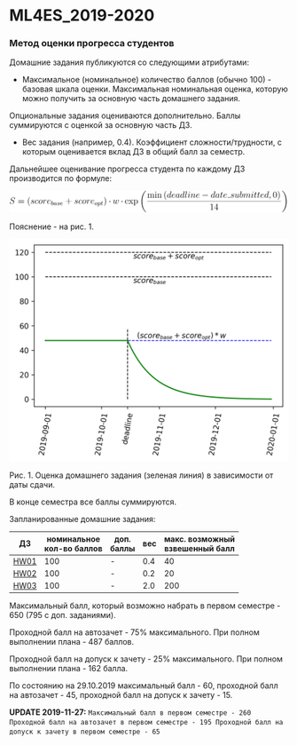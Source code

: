 # ML4ES_2019-2020
### Метод оценки прогресса студентов

Домашние задания публикуются со следующими атрибутами:

- Максимальное (номинальное) количество баллов (обычно 100) - базовая шкала оценки. Максимальная номинальная оценка, которую можно получить за основную часть домашнего задания.

Опциональные задания оцениваются дополнительно. Баллы суммируются с оценкой за основную часть ДЗ.

- Вес задания (например, 0.4). Коэффициент сложности/трудности, с которым оценивается вклад ДЗ в общий балл за семестр.

Дальнейшее оценивание прогресса студента по каждому ДЗ производится по формуле:

<p align='center'>
    <img src="./img/formula.svg" />
</p>

Пояснение - на рис. 1.

![](./img/scoring.png)

Рис. 1. Оценка домашнего задания (зеленая линия) в зависимости от даты сдачи.



В конце семестра все баллы суммируются.

Запланированные домашние задания:

| ДЗ                                                           | номинальное<br>кол-во баллов | доп.<br>баллы | вес  | макс. возможный<br>взвешенный балл |
| ------------------------------------------------------------ | ---------------------------- | ------------- | ---- | ---------------------------------- |
| [HW01](https://github.com/MKrinitskiy/ML4ES_2019-2020/tree/master/HW01) | 100                          | -             | 0.4  | 40                                 |
| [HW02](https://github.com/MKrinitskiy/ML4ES_2019-2020/tree/master/HW02) | 100                          | -             | 0.2  | 20                                 |
| [HW03](https://github.com/MKrinitskiy/ML4ES_2019-2020/tree/master/HW03) | 100                          | -             | 2.0  | 200                                |

Максимальный балл, который возможно набрать в первом семестре - 650 (795 с доп. заданиями).

Проходной балл на автозачет - 75% максимального. При полном выполнении плана - 487 баллов.

Проходной балл на допуск к зачету - 25% максимального. При полном выполнении плана - 162 балла.

По состоянию на 29.10.2019 максимальный балл - 60, проходной балл на автозачет - 45, проходной балл на допуск к зачету - 15.

**UPDATE 2019-11-27:**
`Максимальный балл в первом семестре - 260
Проходной балл на автозачет в первом семестре - 195
Проходной балл на допуск к зачету в первом семестре - 65`